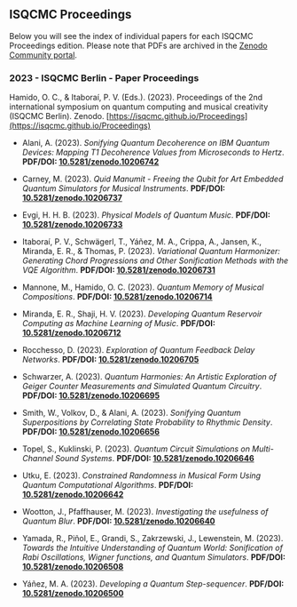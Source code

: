 ## ISQCMC Proceedings

Below you will see the index of individual papers for each ISQCMC Proceedings edition. Please note that PDFs are archived in the [Zenodo Community portal](https://zenodo.org/communities/isqcmc_proceedings/).

### 2023 - ISQCMC Berlin - Paper Proceedings

Hamido, O. C., & Itaboraí, P. V. (Eds.). (2023). Proceedings of the 2nd international symposium on quantum computing and musical creativity (ISQCMC Berlin). Zenodo. [https://isqcmc.github.io/Proceedings](https://isqcmc.github.io/Proceedings) <citebutton-component indexkey="ISQCMC_BerlinProceedings"></citebutton-component>

- Alani, A. (2023). _Sonifying Quantum Decoherence on IBM Quantum Devices: Mapping T1 Decoherence Values from Microseconds to Hertz_. **PDF/DOI: [10.5281/zenodo.10206742](https://doi.org/10.5281/zenodo.10206742)** <citebutton-component indexkey="ISQCMC_alani"></citebutton-component>

- Carney, M. (2023). _Quid Manumit - Freeing the Qubit for Art Embedded Quantum Simulators for Musical Instruments_. **PDF/DOI: [10.5281/zenodo.10206737](https://doi.org/10.5281/zenodo.10206737)** <citebutton-component indexkey="ISQCMC_carney"></citebutton-component>
  
- Evgi, H. H. B. (2023). _Physical Models of Quantum Music_. **PDF/DOI: [10.5281/zenodo.10206733](https://doi.org/10.5281/zenodo.10206733)** <citebutton-component indexkey="ISQCMC_evgi"></citebutton-component>
  
- Itaboraí, P. V., Schwägerl, T., Yáñez, M. A., Crippa, A., Jansen, K., Miranda, E. R., & Thomas, P. (2023). _Variational Quantum Harmonizer: Generating Chord Progressions and Other Sonification Methods with the VQE Algorithm_. **PDF/DOI: [10.5281/zenodo.10206731](https://doi.org/10.5281/zenodo.10206731)** <citebutton-component indexkey="ISQCMC_itaborai"></citebutton-component>
  
- Mannone, M., Hamido, O. C. (2023). _Quantum Memory of Musical Compositions_. **PDF/DOI: [10.5281/zenodo.10206714](https://doi.org/10.5281/zenodo.10206714)** <citebutton-component indexkey="ISQCMC_mannone"></citebutton-component>
  
- Miranda, E. R., Shaji, H. V. (2023). _Developing Quantum Reservoir Computing as Machine Learning of Music_. **PDF/DOI: [10.5281/zenodo.10206712](https://doi.org/10.5281/zenodo.10206712)** <citebutton-component indexkey="ISQCMC_miranda"></citebutton-component>
  
- Rocchesso, D. (2023). _Exploration of Quantum Feedback Delay Networks_. **PDF/DOI: [10.5281/zenodo.10206705](https://doi.org/10.5281/zenodo.10206705)** <citebutton-component indexkey="ISQCMC_rocchesso"></citebutton-component>
  
- Schwarzer, A. (2023). _Quantum Harmonies: An Artistic Exploration of Geiger Counter Measurements and Simulated Quantum Circuitry_. **PDF/DOI: [10.5281/zenodo.10206695](https://doi.org/10.5281/zenodo.10206695)** <citebutton-component indexkey="ISQCMC_schwarzer"></citebutton-component>
  
- Smith, W., Volkov, D., & Alani, A. (2023). _Sonifying Quantum Superpositions by Correlating State Probability to Rhythmic Density_. **PDF/DOI: [10.5281/zenodo.10206656](https://doi.org/10.5281/zenodo.10206656)** <citebutton-component indexkey="ISQCMC_smith"></citebutton-component>
  
- Topel, S., Kuklinski, P. (2023). _Quantum Circuit Simulations on Multi-Channel Sound Systems_. **PDF/DOI: [10.5281/zenodo.10206646](https://doi.org/10.5281/zenodo.10206646)** <citebutton-component indexkey="ISQCMC_topel"></citebutton-component>
  
- Utku, E. (2023). _Constrained Randomness in Musical Form Using Quantum Computational Algorithms_. **PDF/DOI: [10.5281/zenodo.10206642](https://doi.org/10.5281/zenodo.10206642)** <citebutton-component indexkey="ISQCMC_utku"></citebutton-component>
  
- Wootton, J., Pfaffhauser, M. (2023). _Investigating the usefulness of Quantum Blur_. **PDF/DOI: [10.5281/zenodo.10206640](https://doi.org/10.5281/zenodo.10206640)** <citebutton-component indexkey="ISQCMC_wootton"></citebutton-component>
  
- Yamada, R., Piñol, E., Grandi, S., Zakrzewski, J., Lewenstein, M. (2023). _Towards the Intuitive Understanding of Quantum World: Sonification of Rabi Oscillations, Wigner functions, and Quantum Simulators_. **PDF/DOI: [10.5281/zenodo.10206508](https://doi.org/10.5281/zenodo.10206508)** <citebutton-component indexkey="ISQCMC_yamada"></citebutton-component>
  
- Yáñez, M. A. (2023). _Developing a Quantum Step-sequencer_. **PDF/DOI: [10.5281/zenodo.10206500](https://doi.org/10.5281/zenodo.10206500)** <citebutton-component indexkey="ISQCMC_yanez"></citebutton-component>

